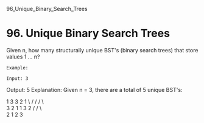 96_Unique_Binary_Search_Trees
# 96. Unique Binary Search Trees

Given n, how many structurally unique BST's (binary search
        trees) that store values 1 ... n?

    Example:

    Input: 3
Output: 5
Explanation:
Given n = 3, there are a total of 5 unique BST's:

   1         3     3      2      1
    \       /     /      / \      \
     3     2     1      1   3      2
    /     /       \                 \
   2     1         2                 3